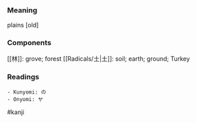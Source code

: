 ### Meaning

plains [old]

### Components

[[林]]: grove; forest [[Radicals/土|土]]: soil; earth; ground; Turkey

### Readings

```
- Kunyomi: の
- Onyomi: ヤ
```

#kanji